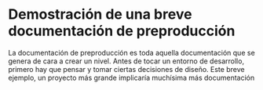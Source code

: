 # Demostración de una breve documentación de preproducción

La documentación de preproducción es toda aquella documentación que se genera de cara a crear un nivel. Antes de tocar un entorno de desarrollo, primero hay que pensar y tomar ciertas decisiones de diseño. Este breve ejemplo, un proyecto más grande implicaría muchísima más documentación